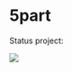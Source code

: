 # 5part

Status project:

<img src='https://bettercodehub.com/edge/badge/Rivares/5part?branch=master'>
